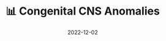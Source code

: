 ---
title: 📊 Congenital CNS Anomalies
date: '2022-12-02'
type: book
weight: 22
columns: 100
commentable: true
---